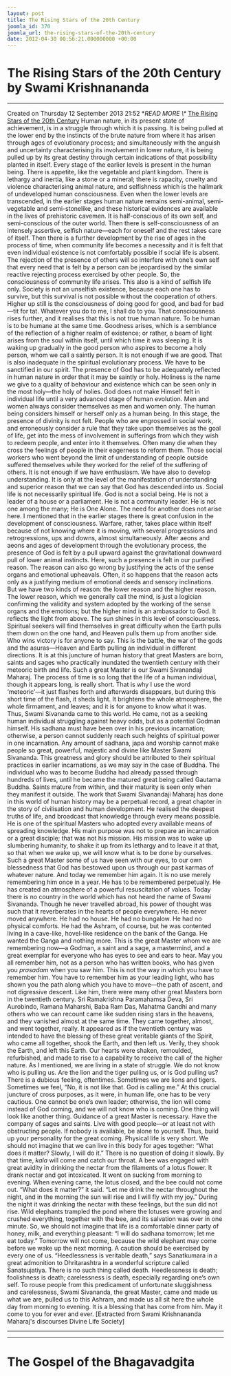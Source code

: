 ```yaml
---
layout: post
title: The Rising Stars of the 20th Century
joomla_id: 370
joomla_url: the-rising-stars-of-the-20th-century
date: 2012-04-30 00:56:21.000000000 +00:00
---
```

# The Rising Stars of the 20th Century by Swami Krishnananda
* * *
Created on Thursday 12 September 2013 21:52
**READ MORE \\\** [The Rising Stars of the 20th Century](http://www.swami-krishnananda.org/disc/disc_93.html)
Human nature, in its present state of achievement, is in a struggle through which it is passing. It is being pulled at the lower end by the instincts of the brute nature from where it has arisen through ages of evolutionary process; and simultaneously with the anguish and uncertainty characterising its involvement in lower nature, it is being pulled up by its great destiny through certain indications of that possibility planted in itself.
Every stage of the earlier levels is present in the human being. There is appetite, like the vegetable and plant kingdom. There is lethargy and inertia, like a stone or a mineral; there is rapacity, cruelty and violence characterising animal nature, and selfishness which is the hallmark of undeveloped human consciousness. Even when the lower levels are transcended, in the earlier stages human nature remains semi-animal, semi-vegetable and semi-stonelike, and these historical evidences are available in the lives of prehistoric cavemen. It is half-conscious of its own self, and semi-conscious of the outer world. Then there is self-consciousness of an intensely assertive, selfish nature—each for oneself and the rest takes care of itself. Then there is a further development by the rise of ages in the process of time, when community life becomes a necessity and it is felt that even individual existence is not comfortably possible if social life is absent.
The rejection of the presence of others will so interfere with one’s own self that every need that is felt by a person can be jeopardised by the similar reactive rejecting process exercised by other people. So, the consciousness of community life arises. This also is a kind of selfish life only. Society is not an unselfish existence, because each one has to survive, but this survival is not possible without the cooperation of others. Higher up still is the consciousness of doing good for good, and bad for bad—tit for tat. Whatever you do to me, I shall do to you. That consciousness rises further, and it realises that this is not true human nature. To be human is to be humane at the same time. Goodness arises, which is a semblance of the reflection of a higher realm of existence; or rather, a beam of light arises from the soul within itself, until which time it was sleeping. It is waking up gradually in the good person who aspires to become a holy person, whom we call a saintly person.
It is not enough if we are good. That is also inadequate in the spiritual evolutionary process. We have to be sanctified in our spirit. The presence of God has to be adequately reflected in human nature in order that it may be saintly or holy. Holiness is the name we give to a quality of behaviour and existence which can be seen only in the most holy—the holy of holies.
God does not make Himself felt in individual life until a very advanced stage of human evolution. Men and women always consider themselves as men and women only. The human being considers himself or herself only as a human being. In this stage, the presence of divinity is not felt. People who are engrossed in social work, and erroneously consider a rule that they take upon themselves as the goal of life, get into the mess of involvement in sufferings from which they wish to redeem people, and enter into it themselves. Often many die when they cross the feelings of people in their eagerness to reform them. Those social workers who went beyond the limit of understanding of people outside suffered themselves while they worked for the relief of the suffering of others.
It is not enough if we have enthusiasm. We have also to develop understanding. It is only at the level of the manifestation of understanding and superior reason that we can say that God has descended into us. Social life is not necessarily spiritual life. God is not a social being. He is not a leader of a house or a parliament. He is not a community leader. He is not one among the many; He is One Alone. The need for another does not arise here.
I mentioned that in the earlier stages there is great confusion in the development of consciousness. Warfare, rather, takes place within itself because of not knowing where it is moving, with several progressions and retrogressions, ups and downs, almost simultaneously. After aeons and aeons and ages of development through the evolutionary process, the presence of God is felt by a pull upward against the gravitational downward pull of lower animal instincts. Here, such a presence is felt in our purified reason. The reason can also go wrong by justifying the acts of the sense organs and emotional upheavals.
Often, it so happens that the reason acts only as a justifying medium of emotional deeds and sensory inclinations. But we have two kinds of reason: the lower reason and the higher reason. The lower reason, which we generally call the mind, is just a logician confirming the validity and system adopted by the working of the sense organs and the emotions; but the higher mind is an ambassador to God. It reflects the light from above. The sun shines in this level of consciousness.
Spiritual seekers will find themselves in great difficulty when the Earth pulls them down on the one hand, and Heaven pulls them up from another side. Who wins victory is for anyone to say. This is the battle, the war of the gods and the asuras—Heaven and Earth pulling an individual in different directions. It is at this juncture of human history that great Masters are born, saints and sages who practically inundated the twentieth century with their meteoric birth and life. Such a great Master is our Swami Sivanandaji Maharaj. The process of time is so long that the life of a human individual, though it appears long, is really short. That is why I use the word ‘meteoric’—it just flashes forth and afterwards disappears, but during this short time of the flash, it sheds light. It brightens the whole atmosphere, the whole firmament, and leaves; and it is for anyone to know what it was.
Thus, Swami Sivananda came to this world. He came, not as a seeking human individual struggling against heavy odds, but as a potential Godman himself. His sadhana must have been over in his previous incarnation; otherwise, a person cannot suddenly reach such heights of spiritual power in one incarnation. Any amount of sadhana, japa and worship cannot make people so great, powerful, majestic and divine like Master Swami Sivananda. This greatness and glory should be attributed to their spiritual practices in earlier incarnations, as we may say in the case of Buddha. The individual who was to become Buddha had already passed through hundreds of lives, until he became the matured great being called Gautama Buddha.
Saints mature from within, and their maturity is seen only when they manifest it outside. The work that Swami Sivanandaji Maharaj has done in this world of human history may be a perpetual record, a great chapter in the story of civilisation and human development. He realised the deepest truths of life, and broadcast that knowledge through every means possible. He is one of the spiritual Masters who adopted every available means of spreading knowledge. His main purpose was not to prepare an incarnation or a great disciple; that was not his mission. His mission was to wake up slumbering humanity, to shake it up from its lethargy and to leave it at that, so that when we wake up, we will know what is to be done by ourselves.
Such a great Master some of us have seen with our eyes, to our own blessedness that God has bestowed upon us through our past karmas of whatever nature. And today we remember him again. It is no use merely remembering him once in a year. He has to be remembered perpetually. He has created an atmosphere of a powerful resuscitation of values. Today there is no country in the world which has not heard the name of Swami Sivananda. Though he never travelled abroad, his power of thought was such that it reverberates in the hearts of people everywhere. He never moved anywhere. He had no house. He had no bungalow. He had no physical comforts. He had the Ashram, of course, but he was contented living in a cave-like, hovel-like residence on the bank of the Ganga. He wanted the Ganga and nothing more.
This is the great Master whom we are remembering now—a Godman, a saint and a sage, a mastermind, and a great exemplar for everyone who has eyes to see and ears to hear. May you all remember him, not as a person who has written books, who has given you _prasadam_ when you saw him. This is not the way in which you have to remember him. You have to remember him as your leading light, who has shown you the path along which you have to move—the path of ascent, and not digressive descent.
Like him, there were many other great Masters born in the twentieth century. Sri Ramakrishna Paramahamsa Deva, Sri Aurobindo, Ramana Maharshi, Baba Ram Das, Mahatma Gandhi and many others who we can recount came like sudden rising stars in the heavens, and they vanished almost at the same time. They came together, almost, and went together, really. It appeared as if the twentieth century was intended to have the blessing of these great veritable giants of the Spirit, who came all together, shook the Earth, and then left us. Verily, they shook the Earth, and left this Earth. Our hearts were shaken, remoulded, refurbished, and made to rise to a capability to receive the call of the higher nature.
As I mentioned, we are living in a state of struggle. We do not know who is pulling us. Are the lion and the tiger pulling us, or is God pulling us? There is a dubious feeling, oftentimes. Sometimes we are lions and tigers. Sometimes we feel, “No, it is not like that. God is calling me.” At this crucial juncture of cross purposes, as it were, in human life, one has to be very cautious. One cannot be one’s own leader; otherwise, the lion will come instead of God coming, and we will not know who is coming. One thing will look like another thing. Guidance of a great Master is necessary. Have the company of sages and saints. Live with good people—or at least not with obstructing people. If nobody is available, be alone to yourself. Thus, build up your personality for the great coming.
Physical life is very short. We should not imagine that we can live in this body for ages together: “What does it matter? Slowly, I will do it.” There is no question of doing it slowly. By that time, _kala_ will come and catch our throat.
A bee was engaged with great avidity in drinking the nectar from the filaments of a lotus flower. It drank nectar and got intoxicated. It went on sucking from morning to evening. When evening came, the lotus closed, and the bee could not come out. “What does it matter?” it said. “Let me drink the nectar throughout the night, and in the morning the sun will rise and I will fly with my joy.” During the night it was drinking the nectar with these feelings, but the sun did not rise. Wild elephants trampled the pond where the lotuses were growing and crushed everything, together with the bee, and its salvation was over in one minute.
So, we should not imagine that life is a comfortable dinner party of honey, milk, and everything pleasant: “I will do sadhana tomorrow; let me eat today.” Tomorrow will not come, because the wild elephant may come before we wake up the next morning. A caution should be exercised by every one of us. “Heedlessness is veritable death,” says Sanatkumara in a great admonition to Dhritarashtra in a wonderful scripture called Sanatsujatiya. There is no such thing called death. Heedlessness is death; foolishness is death; carelessness is death, especially regarding one’s own self.
To rouse people from this predicament of unfortunate sluggishness and carelessness, Swami Sivananda, the great Master, came and made us what we are, pulled us to this Ashram, and made us all sit here the whole day from morning to evening. It is a blessing that has come from him. May it come to you for ever and ever.
[Extracted from Swami Krishnananda Maharaj's discourses Divine Life Society]
* * *
* * *
# The Gospel of the Bhagavadgita
